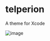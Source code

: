 # telperion
A theme for Xcode

![image](https://user-images.githubusercontent.com/3452573/141669052-b6ca648f-6229-46f9-b5a4-85f6503627f7.png)
